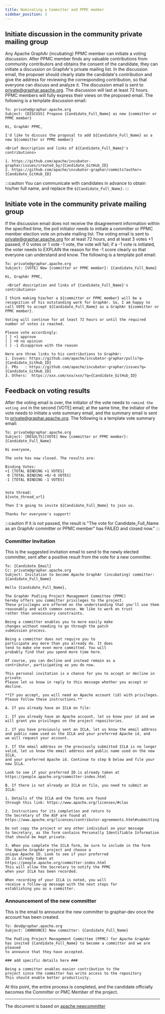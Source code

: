 ```yaml
---
title: Nominating a Committer and PPMC member
sidebar_position: 3
---
```


## Initiate discussion in the community private mailing group
Any Apache GraphAr (incubating) PPMC member can initiate a voting discussion.
After PPMC member finds any valuable contributions from community contributors and obtains the consent of the candidate, they can initiate a discussion on GraphAr's private mailing list.
In the discussion email, the proposer should clearly state the candidate's contribution and give the address for reviewing the corresponding contribution, so that everyone can discuss and analyze it.
The discussion email is sent to private@graphar.apache.org. The discussion will last at least 72 hours. PPMC members will fully express their views on the proposed email.
The following is a template  discussion email:
```shell
To: private@graphar.apache.org
Subject: [DISCUSS] Propose {Candidate_Full_Name} as new {committer or PPMC member}

Hi, GraphAr PPMC,
 
I'd like to discuss the proposal to add ${Candidate_Full_Name} as a new ${committer or PPMC member}

<Brief description and links of ${Candidate_Full_Name}'s contributions>
 
1. https://github.com/apache/incubator-graphar/issues/created_by/{Candidate_GitHub_ID} 
2. https://github.com/apache/incubator-graphar/commits?author={Candidate_GitHub_ID}
```

:::caution
You can communicate with candidates in advance to obtain his/her full name, and replace the `${Candidate_Full_Name}`.
:::

## Initiate vote in the community private mailing group
If the discussion email does not receive the disagreement information within the specified time, the poll initiator needs to initiate a committer or PPMC member election vote on private mailing list.
The voting email is sent to private@graphar.apache.org for at least 72 hours, and at least 3 votes +1 passed; if 0 votes or 1 vote -1 vote, the vote will fail; if a -1 vote is initiated, the voter needs to EXPLAIN the reason for the -1 score clearly so that everyone can understand and know.
The following is a template  poll email: 
```shell
To: private@graphar.apache.org
Subject: [VOTE] New {committer or PPMC member}: {Candidate_Full_Name} 

Hi, GraphAr PPMC,
 
 <Brief description and links of {Candidate_Full_Name}'s contributions>

I think making him/her a ${committer or PPMC member} will be a recognition of his outstanding work for GraphAr. So, I am happy to call VOTE to accept ${Candidate_Full_Name} as a GraphAr ${committer or PPMC member}.
 
Voting will continue for at least 72 hours or until the required number of votes is reached.

Please vote accordingly:
[ ] +1 approve
[ ] +0 no opinion
[ ] -1 disapprove with the reason  
  
Here are three links to his contributions to GraphAr:
1. Issues: https://github.com/apache/incubator-graphar/pulls?q={Candidate_GitHub_ID}
2. PRs   : https://github.com/apache/incubator-graphar/issues?q={Candidate_GitHub_ID}
3. Others:  https://xxx.com/xxx/xxx/?q={Candidate_GitHub_ID}
```

## Feedback on voting results
After the voting email is over, the initiator of the vote needs to `remind the voting end` in the second [VOTE] email; at the same time, the initiator of the vote needs to initiate a vote summary email, and the summary email is sent to private@graphar.apache.org.
The following is a template  vote summary email:
```shell
To: private@graphar.apache.org
Subject: [RESULTS][VOTE] New {committer or PPMC member}: {Candidate_Full_Name}

Hi everyone,

The vote has now closed. The results are:

Binding Votes:
+1 [TOTAL BINDING +1 VOTES]
 0 [TOTAL BINDING +0/-0 VOTES]
-1 [TOTAL BINDING -1 VOTES]


Vote thread:
${vote_thread_url}

Then I'm going to invite ${Candidate_Full_Name} to join us.

Thanks for everyone's support!   
```

:::caution
If it is not passed, the result is "The vote for Candidate_Full_Name as an GraphAr committer or PPMC member" has FAILED and closed now."
:::

### Committer Invitation

This is the suggested invitation email to send to the newly elected committer, sent after a positive result from the vote for a new committer.

```shell
To: {Candidate_Email}
Cc: private@graphar.apache.org
Subject: Invitation to become Apache GraphAr (incubating) committer: {Candidate_Full_Name}

Hello {Candidate_Full_Name},

The GraphAr Podling Project Management Committee (PPMC)
hereby offers you committer privileges to the project.
These privileges are offered on the understanding that you'll use them
reasonably and with common sense. We like to work on trust
rather than unnecessary constraints.

Being a committer enables you to more easily make
changes without needing to go through the patch
submission process.

Being a committer does not require you to
participate any more than you already do. It does
tend to make one even more committed. You will
probably find that you spend more time here.

Of course, you can decline and instead remain as a
contributor, participating as you do now.

This personal invitation is a chance for you to accept or decline in private.
Please let us know in reply to this message whether you accept or decline.

**If you accept, you will need an Apache account (id) with privileges.
Please follow these instructions.**

A. If you already have an ICLA on file:

1. If you already have an Apache account, let us know your id and we
will grant you privileges on the project repositories.

2. If you have previously sent an ICLA, let us know the email address
and public name used on the ICLA and your preferred Apache id, and
we will request your account.

3. If the email address on the previously submitted ICLA is no longer
valid, let us know the email address and public name used on the new ICLA,
and your preferred Apache id. Continue to step B below and file your new ICLA.

Look to see if your preferred ID is already taken at
https://people.apache.org/committer-index.html

B. If there is not already an ICLA on file, you need to submit an ICLA:

1. Details of the ICLA and the forms are found
through this link: https://www.apache.org/licenses/#clas

2. Instructions for its completion and return to
the Secretary of the ASF are found at
https://www.apache.org/licenses/contributor-agreements.html#submitting

Do not copy the project or any other individual on your message
to Secretary, as the form contains Personally Identifiable Information
that should be kept private.

3. When you complete the ICLA form, be sure to include in the form
the Apache GraphAr project and choose a
unique Apache ID. Look to see if your preferred
ID is already taken at
https://people.apache.org/committer-index.html
This will allow the Secretary to notify the PPMC
when your ICLA has been recorded.

When recording of your ICLA is noted, you will
receive a follow-up message with the next steps for
establishing you as a committer.
```

### Announcement of the new committer
This is the email to announce the new committer to graphar-dev once the account has been created.

```shell
To: dev@graphar.apache.org
Subject: [ANNOUNCE] New committer: {Candidate_Full_Name}

The Podling Project Management Committee (PPMC) for Apache GraphAr
has invited {Candidate_Full_Name} to become a committer and we are pleased
to announce that they have accepted.

### add specific details here ###

Being a committer enables easier contribution to the
project since the committer has write access to the repository
This should enable better productivity.
```

 
At this point, the entire process is completed, and the candidate officially becomes the Committer or PMC Member of the project.

---
The document is based on [apache newcommitter](https://community.apache.org/newcommitter.html#new-committer-process)